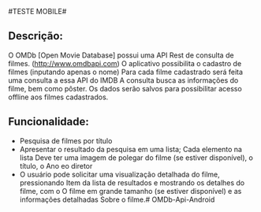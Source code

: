#TESTE MOBILE#

## Descrição:

O OMDb [Open Movie Database] possui uma API Rest de consulta de filmes. (http://www.omdbapi.com)
O aplicativo possibilita o cadastro de filmes (inputando apenas o nome)
Para cada filme cadastrado será feita uma consulta a essa API do IMDB
A consulta busca as informações do filme, bem como pôster.
Os dados serão salvos para possibilitar acesso offline aos filmes cadastrados.

## Funcionalidade:

* Pesquisa de filmes por título
* Apresentar o resultado da pesquisa em uma lista; Cada elemento na lista
Deve ter uma imagem de polegar do filme (se estiver disponível), o título, o
Ano eo diretor
* O usuário pode solicitar uma visualização detalhada do filme, pressionando
Item da lista de resultados e mostrando os detalhes do filme, com o
O filme em grande tamanho (se estiver disponível) e as informações detalhadas
Sobre o filme.# OMDb-Api-Android

